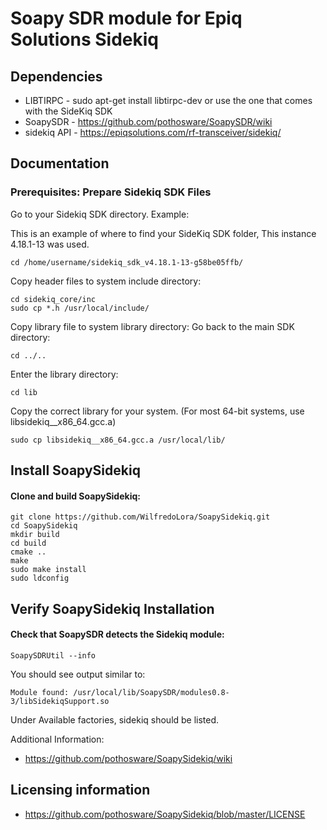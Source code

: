# Soapy SDR module for Epiq Solutions Sidekiq

## Dependencies
* LIBTIRPC - sudo apt-get install libtirpc-dev or use the one that comes with the SideKiq SDK
* SoapySDR - https://github.com/pothosware/SoapySDR/wiki
* sidekiq API - https://epiqsolutions.com/rf-transceiver/sidekiq/

## Documentation

### Prerequisites: Prepare Sidekiq SDK Files

Go to your Sidekiq SDK directory.
Example:

This is an example of where to find your SideKiq SDK folder, This instance 4.18.1-13 was used.
```
cd /home/username/sidekiq_sdk_v4.18.1-13-g58be05ffb/
```

Copy header files to system include directory:
```
cd sidekiq_core/inc
sudo cp *.h /usr/local/include/
```
Copy library file to system library directory:
Go back to the main SDK directory:
```
cd ../..
```

Enter the library directory:
```
cd lib
```

Copy the correct library for your system.
(For most 64-bit systems, use libsidekiq__x86_64.gcc.a)

```
sudo cp libsidekiq__x86_64.gcc.a /usr/local/lib/
```

## Install SoapySidekiq
#### Clone and build SoapySidekiq:

```
git clone https://github.com/WilfredoLora/SoapySidekiq.git
cd SoapySidekiq
mkdir build
cd build
cmake ..
make
sudo make install
sudo ldconfig
```
## Verify SoapySidekiq Installation
#### Check that SoapySDR detects the Sidekiq module:

```
SoapySDRUtil --info
```

You should see output similar to:
```
Module found: /usr/local/lib/SoapySDR/modules0.8-3/libSidekiqSupport.so
```
Under Available factories, sidekiq should be listed.

Additional Information:
* https://github.com/pothosware/SoapySidekiq/wiki

## Licensing information

* https://github.com/pothosware/SoapySidekiq/blob/master/LICENSE
